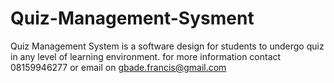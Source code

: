 # Quiz-Management-Sysment
Quiz Management System is a software design for students to undergo quiz in any level of learning environment. for more information contact 08159946277 or email on gbade.francis@gmail.com
